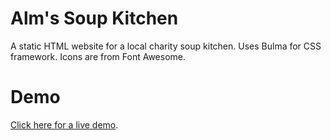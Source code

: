 # Alm's Soup Kitchen
A static HTML website for a local charity soup kitchen. Uses Bulma for CSS framework. Icons are from Font Awesome. 

# Demo
[Click here for a live demo](http://almssoupkitchen.org).
